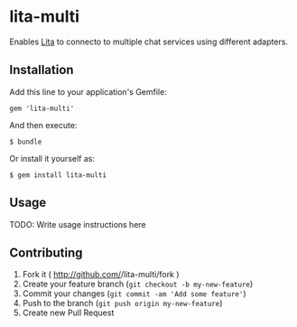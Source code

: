# lita-multi

Enables [Lita][1] to connecto to multiple chat services using different
adapters.

## Installation

Add this line to your application's Gemfile:

    gem 'lita-multi'

And then execute:

    $ bundle

Or install it yourself as:

    $ gem install lita-multi

## Usage

TODO: Write usage instructions here

## Contributing

1. Fork it ( http://github.com/<my-github-username>/lita-multi/fork )
2. Create your feature branch (`git checkout -b my-new-feature`)
3. Commit your changes (`git commit -am 'Add some feature'`)
4. Push to the branch (`git push origin my-new-feature`)
5. Create new Pull Request

[1]: https://github.com/jimmycuadra/lita
